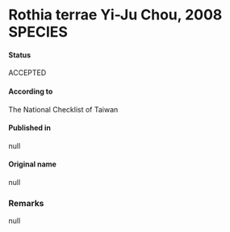 # Rothia terrae Yi-Ju Chou, 2008 SPECIES

#### Status
ACCEPTED

#### According to
The National Checklist of Taiwan

#### Published in
null

#### Original name
null

### Remarks
null